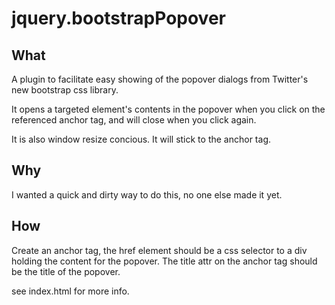 jquery.bootstrapPopover
=======================

What
----

A plugin to facilitate easy showing of the popover dialogs from Twitter's new
bootstrap css library.
  
It opens a targeted element's contents in the popover when you click on the
referenced anchor tag, and will close when you click again. 
  
It is also window resize concious. It will stick to the anchor tag.
  

Why
---

I wanted a quick and dirty way to do this, no one else made it yet.
  

How
---

Create an anchor tag, the href element should be a css selector to a div
holding the content for the popover. The title attr on the anchor tag should be
the title of the popover.
  
see index.html for more info.
